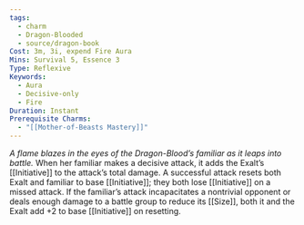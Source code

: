 ```yaml
---
tags:
  - charm
  - Dragon-Blooded
  - source/dragon-book
Cost: 3m, 3i, expend Fire Aura
Mins: Survival 5, Essence 3
Type: Reflexive
Keywords:
  - Aura
  - Decisive-only
  - Fire
Duration: Instant
Prerequisite Charms:
  - "[[Mother-of-Beasts Mastery]]"
---
```

*A flame blazes in the eyes of the Dragon-Blood’s familiar as it leaps into battle.*
When her familiar makes a decisive attack, it adds the Exalt’s [[Initiative]] to the attack’s total damage. A successful attack resets both Exalt and familiar to base [[Initiative]]; they both lose [[Initiative]] on a missed attack. If the familiar’s attack incapacitates a nontrivial opponent or deals enough damage to a battle group to reduce its [[Size]], both it and the Exalt add +2 to base [[Initiative]] on resetting.